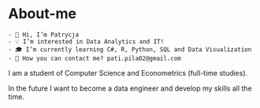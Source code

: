 # About-me


    - 👋 Hi, I’m Patrycja
    - 💡 I’m interested in Data Analytics and IT!
    - 🎓 I’m currently learning C#, R, Python, SQL and Data Visualization 
    - 📧 How you can contact me? pati.pila02@gmail.com
    
I am a student of Computer Science and Econometrics (full-time studies).

In the future I want to become a data engineer and develop my skills all the time.
